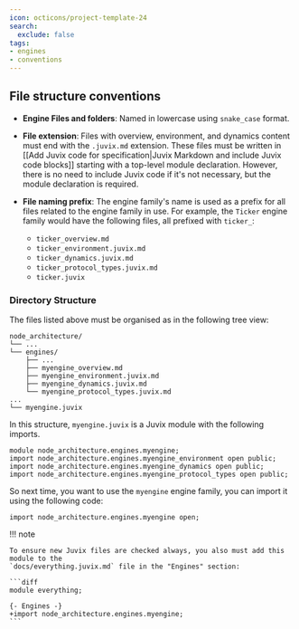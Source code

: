 ```yaml
---
icon: octicons/project-template-24
search:
  exclude: false
tags:
- engines
- conventions
---
```


<!-- Tobias, add here any specific, short, rule you may consider people
need to follow when writing engine families. I wrote a few examples below. -->

## File structure conventions

- **Engine Files and folders**: Named in lowercase using `snake_case` format.
- **File extension**: Files with overview, environment, and dynamics content
  must end with the `.juvix.md` extension. These files must be written in
  [[Add Juvix code for specification|Juvix Markdown and include Juvix code
  blocks]] starting with a top-level module declaration. However, there is no need to
  include Juvix code if it's not necessary, but the module declaration is
  required.

- **File naming prefix**: The engine family's name is used as a prefix for all
  files related to the engine family in use. For example, the `Ticker` engine
  family would have the following files, all prefixed with `ticker_`:

    - `ticker_overview.md`
    - `ticker_environment.juvix.md`
    - `ticker_dynamics.juvix.md`
    - `ticker_protocol_types.juvix.md`
    - `ticker.juvix`

### Directory Structure

The files listed above must be organised as in the following tree view:

```plaintext
node_architecture/
└── ...
└── engines/
    ├── ...
    ├── myengine_overview.md
    ├── myengine_environment.juvix.md
    ├── myengine_dynamics.juvix.md
    └── myengine_protocol_types.juvix.md
...
└── myengine.juvix
```

In this structure, `myengine.juvix` is a Juvix module with the
following imports.

```juvix
module node_architecture.engines.myengine;
import node_architecture.engines.myengine_environment open public;
import node_architecture.engines.myengine_dynamics open public;
import node_architecture.engines.myengine_protocol_types open public;
```

So next time, you want to use the `myengine` engine family, you can import it
using the following code:

```
import node_architecture.engines.myengine open;
```

!!! note

    To ensure new Juvix files are checked always, you also must add this module to the
    `docs/everything.juvix.md` file in the "Engines" section:

    ```diff
    module everything;

    {- Engines -}
    +import node_architecture.engines.myengine;
    ```
